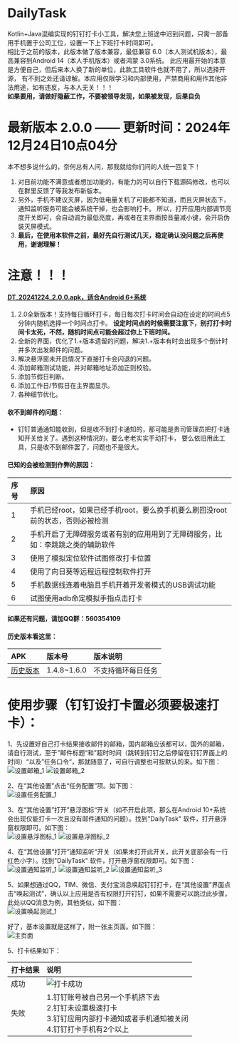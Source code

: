 # DailyTask

Kotlin+Java混编实现的钉钉打卡小工具，解决您上班途中迟到问题，只需一部备用手机置于公司工位，设置一下上下班打卡时间即可。  
相比于之前的版本，此版本做了版本兼容，最低兼容 6.0（本人测试机版本），最高兼容到Android 14（本人手机版本）或者鸿蒙
3.0系统。 此应用最开始的本意是方便自己，但后来本人换了新的单位，此款工具软件也就不用了，所以选择开源，
有不到之处还请谅解。本应用仅限学习和内部使用，严禁商用和用作其他非法用途，如有违反，与本人无关！！！  
**如果要用，请做好隐蔽工作，不要被领导发现，如果被发现，后果自负**

# 最新版本 2.0.0 —— 更新时间：2024年12月24日10点04分

本不想多说什么的，奈何总有人问，那我就给你们问的人统一回复下！

1. 对目前功能不满意或者想加功能的，有能力的可以自行下载源码修改，也可以在群里反馈了等我发布新版本。
2. 另外，手机不建议灭屏，因为低电量关机了可能都不知道，而且灭屏状态下，通知监听服务可能会被系统干掉，也会影响打卡。
   所以，打开应用内部调节亮度开关即可，会自动调为最低亮度，再或者在主界面按音量减小键，会开启伪装灭屏模式。
3. **最后，在使用本软件之前，最好先自行测试几天，稳定确认没问题之后再使用，谢谢理解！**

# 注意！！！

#### [DT_20241224_2.0.0.apk，适合Android 6+系统](apk/daily/release/DT_20241224_2.0.0.apk)

1. 2.0全新版本！支持每日循环打卡，每日每次打卡时间会自动在设定的时间点5分钟内随机选择一个时间点打卡。
   **设定时间点的时候需要注意下，别打打卡时间卡太死，不然，随机时间点可能会超过你上下班时间。**
2. 全新的界面，优化了1.+版本遗留的问题，解决1.+版本有时会出现多个倒计时并多次出发邮件的问题。
3. 解决悬浮窗未开启情况下直接打卡会闪退的问题。
4. 添加邮箱测试功能，并对邮箱地址添加正则校验。
5. 添加节假日判断。
6. 添加工作日/节假日在主界面显示。
7. 各种细节优化。

#### 收不到邮件的问题：

* 钉钉普通通知能收到，但是收不到打卡通知的，那可能是贵司管理员把打卡通知开关给关了。遇到这种情况的，要么老老实实手动打卡，
  要么依旧用此工具，只是收不到邮件罢了，问题也不是很大。

#### 已知的会被检测到作弊的原因：

| 序号  | 原因                                            |
|:----|:----------------------------------------------|
| 1   | 手机已经root，如果已经手机root，要么换手机要么刷回没root前的状态，否则必被检测 |
| 2   | 手机开启了无障碍服务或者有别的应用用到了无障碍服务，比如：李跳跳之类的辅助软件       |
| 3   | 使用了模拟定位软件试图修改打卡位置                             |
| 4   | 使用了向日葵等远程远程控制软件打开                             |
| 5   | 手机数据线连着电脑且手机开着开发者模式的USB调试功能                   |
| 6   | 试图使用adb命定模拟手指点击打卡                             |

#### 如果还有问题，请加QQ群：560354109

#### 历史版本看这里：

| APK                                                                     | 版本号         | 版本说明      |
|:------------------------------------------------------------------------|:------------|:----------|
| [历史版本](https://gitee.com/AndroidCoderPeng/AutoDingding/tree/master/apk) | 1.4.8~1.6.0 | 不支持循环每日任务 |

# 使用步骤（**钉钉设打卡置必须要极速打卡**）：

1、先设置好自己打卡结果接收邮件的邮箱，国内邮箱应该都可以，国外的邮箱，请自行测试，至于”邮件标题“和”超时时间（跳转到钉钉之后停留在钉钉界面上的时间）“以及”任务口令“，那就随意了，可自行调整也可按默认的来。如下图：</br>
![设置邮箱_1](screenshot/设置邮箱_1.png)
![设置邮箱_2](screenshot/设置邮箱_2.png)

2、在“其他设置”点击“任务配置”项。如下图：</br>
![设置任务配置_1](screenshot/设置任务配置_1.png)

3、在“其他设置”打开”悬浮图标“开关（如不开启此项，那么在Android
10+系统会出现仅能打卡一次且没有邮件通知的问题）。找到"DailyTask"
软件，打开悬浮窗权限即可。如下图：</br>
![设置悬浮图标_1](screenshot/设置悬浮图标_1.png)
![设置悬浮图标_2](screenshot/设置悬浮图标_2.png)

4、在“其他设置”打开”通知监听“开关（如果未打开此开关，此开关底部会有一行红色小字）。找到"DailyTask"
软件，打开悬浮窗权限即可。如下图：</br>
![设置通知监听_1](screenshot/设置通知监听_1.png)
![设置通知监听_2](screenshot/设置通知监听_2.png)
![设置通知监听_3](screenshot/设置通知监听_3.png)

5、如果想通过QQ，TIM、微信、支付宝消息唤起钉钉打卡，在“其他设置”界面点击“唤起测试”，确认以上应用是否有权限打开钉钉，如果不需要可以跳过此步骤，此处以QQ消息为例，其他类似，如下图：</br>
![设置唤起测试_1](screenshot/设置唤起测试_1.png)

好了，基本设置就是这样了，附一张主页面。如下图：</br>
![主页面](screenshot/主页面.png)

5、打卡结果如下：

| 打卡结果 | 说明                                                                                  |
|:-----|:------------------------------------------------------------------------------------|
| 成功   | ![打卡成功](screenshot/打卡成功.png)                                                        |
| 失败   | 1.钉钉账号被自己另一个手机挤下去 <br/> 2.钉钉未设置极速打卡 <br/> 3.钉钉应用内部打卡通知或者手机通知被关闭 <br/> 4.钉钉打卡手机有2个以上 |
